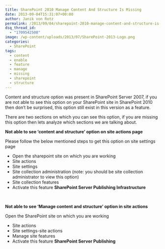 ```yaml
---
title: SharePoint 2010 Manage Content And Structure Is Missing
date: 2013-09-04T15:31:07+00:00
author: Janik von Rotz
permalink: /2013/09/04/sharepoint-2010-manage-content-and-structure-is-missing/
dsq_thread_id:
  - "1709542508"
image: /wp-content/uploads/2013/07/SharePoint-2013-Logo.png
categories:
  - SharePoint
tags:
  - content
  - enable
  - feature
  - manage
  - missing
  - sharepoint
  - structure
---
```

Content and structure option was present in SharePoint Server 2007, if you are not able to see this option on your SharePoint site in SharePoint 2010 then don’t be surprised, this option still exist in this version as a feature.

There are two sections on which you can see this option, if you are missing this option then lets analyze which sections we are talking about.

<!--more-->

<strong>Not able to see ‘content and structure’ option on site actions page</strong>

Please follow the below mentioned steps to get this option on site settings page

<ul>
    <li>Open the sharepoint site on which you are working</li>
    <li>Site actions</li>
    <li>Site settings</li>
    <li>Site collection administration (note: you should be site collection administrator to view this option)</li>
    <li>Site collection features</li>
    <li>Activate this feature <strong>SharePoint Server Publishing Infrastructure</strong></li>
</ul>

&nbsp;

<strong>Not able to see ‘Manage content and structure’ option in site actions</strong>

Open the SharePoint site on which you are working

<ul>
    <li>Site actions</li>
    <li>Site settings-site actions</li>
    <li>Manage site features</li>
    <li>Activate this feature <strong>SharePoint Server Publishing</strong></li>
</ul>

&nbsp;
